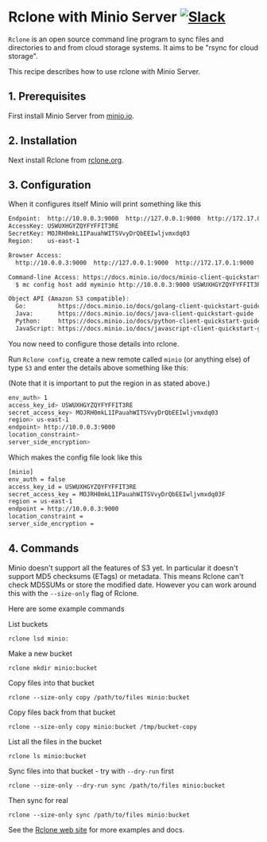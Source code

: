# Rclone with Minio Server [![Slack](https://slack.minio.io/slack?type=svg)](https://slack.minio.io)

`Rclone` is an open source command line program to sync files and
directories to and from cloud storage systems.  It aims to be "rsync
for cloud storage".

This recipe describes how to use rclone with Minio Server.

## 1. Prerequisites

First install Minio Server from [minio.io](https://minio.io/).

## 2. Installation

Next install Rclone from [rclone.org](http://rclone.org).

## 3. Configuration

When it configures itself Minio will print something like this

```sh
Endpoint:  http://10.0.0.3:9000  http://127.0.0.1:9000  http://172.17.0.1:9000
AccessKey: USWUXHGYZQYFYFFIT3RE
SecretKey: MOJRH0mkL1IPauahWITSVvyDrQbEEIwljvmxdq03
Region:    us-east-1

Browser Access:
  http://10.0.0.3:9000  http://127.0.0.1:9000  http://172.17.0.1:9000

Command-line Access: https://docs.minio.io/docs/minio-client-quickstart-guide
  $ mc config host add myminio http://10.0.0.3:9000 USWUXHGYZQYFYFFIT3RE MOJRH0mkL1IPauahWITSVvyDrQbEEIwljvmxdq03

Object API (Amazon S3 compatible):
  Go:         https://docs.minio.io/docs/golang-client-quickstart-guide
  Java:       https://docs.minio.io/docs/java-client-quickstart-guide
  Python:     https://docs.minio.io/docs/python-client-quickstart-guide
  JavaScript: https://docs.minio.io/docs/javascript-client-quickstart-guide
```

You now need to configure those details into rclone.

Run `Rclone config`, create a new remote called `minio` (or anything
else) of type `S3` and enter the details above something like this:

(Note that it is important to put the region in as stated above.)

```sh
env_auth> 1
access_key_id> USWUXHGYZQYFYFFIT3RE
secret_access_key> MOJRH0mkL1IPauahWITSVvyDrQbEEIwljvmxdq03  
region> us-east-1
endpoint> http://10.0.0.3:9000
location_constraint>
server_side_encryption>
```

Which makes the config file look like this

```sh
[minio]
env_auth = false
access_key_id = USWUXHGYZQYFYFFIT3RE
secret_access_key = MOJRH0mkL1IPauahWITSVvyDrQbEEIwljvmxdq03F
region = us-east-1
endpoint = http://10.0.0.3:9000
location_constraint =
server_side_encryption =
```

## 4. Commands

Minio doesn't support all the features of S3 yet.  In particular it
doesn't support MD5 checksums (ETags) or metadata.  This means Rclone
can't check MD5SUMs or store the modified date.  However you can work
around this with the `--size-only` flag of Rclone.

Here are some example commands

List buckets

    rclone lsd minio:

Make a new bucket

    rclone mkdir minio:bucket

Copy files into that bucket

    rclone --size-only copy /path/to/files minio:bucket

Copy files back from that bucket

    rclone --size-only copy minio:bucket /tmp/bucket-copy

List all the files in the bucket

    rclone ls minio:bucket

Sync files into that bucket - try with `--dry-run` first

    rclone --size-only --dry-run sync /path/to/files minio:bucket

Then sync for real

    rclone --size-only sync /path/to/files minio:bucket

See the [Rclone web site](http://rclone.org) for more examples and docs.
